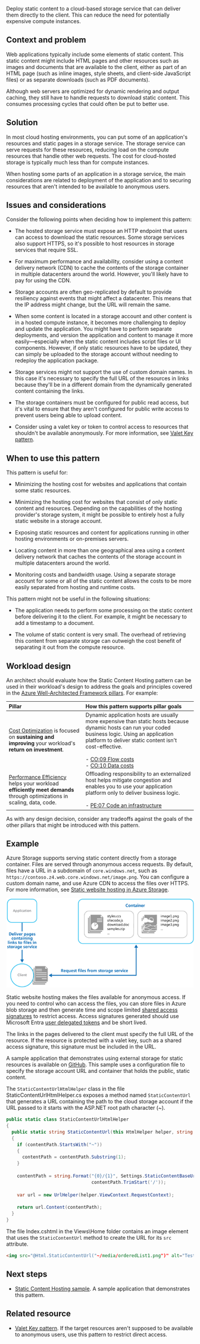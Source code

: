 Deploy static content to a cloud-based storage service that can deliver them directly to the client. This can reduce the need for potentially expensive compute instances.

## Context and problem

Web applications typically include some elements of static content. This static content might include HTML pages and other resources such as images and documents that are available to the client, either as part of an HTML page (such as inline images, style sheets, and client-side JavaScript files) or as separate downloads (such as PDF documents).

Although web servers are optimized for dynamic rendering and output caching, they still have to handle requests to download static content. This consumes processing cycles that could often be put to better use.

## Solution

In most cloud hosting environments, you can put some of an application's resources and static pages in a storage service. The storage service can serve requests for these resources, reducing load on the compute resources that handle other web requests. The cost for cloud-hosted storage is typically much less than for compute instances.

When hosting some parts of an application in a storage service, the main considerations are related to deployment of the application and to securing resources that aren't intended to be available to anonymous users.

## Issues and considerations

Consider the following points when deciding how to implement this pattern:

- The hosted storage service must expose an HTTP endpoint that users can access to download the static resources. Some storage services also support HTTPS, so it's possible to host resources in storage services that require SSL.

- For maximum performance and availability, consider using a content delivery network (CDN) to cache the contents of the storage container in multiple datacenters around the world. However, you'll likely have to pay for using the CDN.

- Storage accounts are often geo-replicated by default to provide resiliency against events that might affect a datacenter. This means that the IP address might change, but the URL will remain the same.

- When some content is located in a storage account and other content is in a hosted compute instance, it becomes more challenging to deploy and update the application. You might have to perform separate deployments, and version the application and content to manage it more easily&mdash;especially when the static content includes script files or UI components. However, if only static resources have to be updated, they can simply be uploaded to the storage account without needing to redeploy the application package.

- Storage services might not support the use of custom domain names. In this case it's necessary to specify the full URL of the resources in links because they'll be in a different domain from the dynamically generated content containing the links.

- The storage containers must be configured for public read access, but it's vital to ensure that they aren't configured for public write access to prevent users being able to upload content.

- Consider using a valet key or token to control access to resources that shouldn't be available anonymously. For more information, see [Valet Key pattern](./valet-key.yml).

## When to use this pattern

This pattern is useful for:

- Minimizing the hosting cost for websites and applications that contain some static resources.

- Minimizing the hosting cost for websites that consist of only static content and resources. Depending on the capabilities of the hosting provider's storage system, it might be possible to entirely host a fully static website in a storage account.

- Exposing static resources and content for applications running in other hosting environments or on-premises servers.

- Locating content in more than one geographical area using a content delivery network that caches the contents of the storage account in multiple datacenters around the world.

- Monitoring costs and bandwidth usage. Using a separate storage account for some or all of the static content allows the costs to be more easily separated from hosting and runtime costs.

This pattern might not be useful in the following situations:

- The application needs to perform some processing on the static content before delivering it to the client. For example, it might be necessary to add a timestamp to a document.

- The volume of static content is very small. The overhead of retrieving this content from separate storage can outweigh the cost benefit of separating it out from the compute resource.

## Workload design

An architect should evaluate how the Static Content Hosting pattern can be used in their workload's design to address the goals and principles covered in the [Azure Well-Architected Framework pillars](/azure/well-architected/pillars). For example:

| Pillar | How this pattern supports pillar goals |
| :----- | :------------------------------------- |
| [Cost Optimization](/azure/well-architected/cost-optimization/checklist) is focused on **sustaining and improving** your workload's **return on investment**. | Dynamic application hosts are usually more expensive than static hosts because dynamic hosts can run your coded business logic. Using an application platform to deliver static content isn't cost-effective.<br/><br/> - [CO:09 Flow costs](/azure/well-architected/cost-optimization/optimize-flow-costs)<br/> - [CO:10 Data costs](/azure/well-architected/cost-optimization/optimize-data-costs) |
| [Performance Efficiency](/azure/well-architected/performance-efficiency/checklist) helps your workload **efficiently meet demands** through optimizations in scaling, data, code. | Offloading responsibility to an externalized host helps mitigate congestion and enables you to use your application platform only to deliver business logic.<br/><br/> - [PE:07 Code an infrastructure](/azure/well-architected/performance-efficiency/optimize-code-infrastructure) |

As with any design decision, consider any tradeoffs against the goals of the other pillars that might be introduced with this pattern.

## Example

Azure Storage supports serving static content directly from a storage container. Files are served through anonymous access requests. By default, files have a URL in a subdomain of `core.windows.net`, such as `https://contoso.z4.web.core.windows.net/image.png`. You can configure a custom domain name, and use Azure CDN to access the files over HTTPS. For more information, see [Static website hosting in Azure Storage](/azure/storage/blobs/storage-blob-static-website).

![Delivering static parts of an application directly from a storage service](./_images/static-content-hosting-pattern.png)

Static website hosting makes the files available for anonymous access. If you need to control who can access the files, you can store files in Azure blob storage and then generate time and scope limited [shared access signatures](/azure/storage/common/storage-dotnet-shared-access-signature-part-1) to restrict access. Access signatures generated should use Microsoft Entra [user delegated tokens](/azure/storage/common/storage-sas-overview#user-delegation-sas) and be short lived.

The links in the pages delivered to the client must specify the full URL of the resource. If the resource is protected with a valet key, such as a shared access signature, this signature must be included in the URL.

A sample application that demonstrates using external storage for static resources is available on [GitHub][sample-app]. This sample uses a configuration file to specify the storage account URL and container that holds the public, static content.

The `StaticContentUrlHtmlHelper` class in the file StaticContentUrlHtmlHelper.cs exposes a method named `StaticContentUrl` that generates a URL containing the path to the cloud storage account if the URL passed to it starts with the ASP.NET root path character (~).

```csharp
public static class StaticContentUrlHtmlHelper
{
  public static string StaticContentUrl(this HtmlHelper helper, string contentPath)
  {
    if (contentPath.StartsWith("~"))
    {
      contentPath = contentPath.Substring(1);
    }

    contentPath = string.Format("{0}/{1}", Settings.StaticContentBaseUrl.TrimEnd('/'),
                                contentPath.TrimStart('/'));

    var url = new UrlHelper(helper.ViewContext.RequestContext);

    return url.Content(contentPath);
  }
}
```

The file Index.cshtml in the Views\Home folder contains an image element that uses the `StaticContentUrl` method to create the URL for its `src` attribute.

```html
<img src="@Html.StaticContentUrl("~/media/orderedList1.png")" alt="Test Image" />
```

## Next steps

- [Static Content Hosting sample][sample-app]. A sample application that demonstrates this pattern.

## Related resource

- [Valet Key pattern](./valet-key.yml). If the target resources aren't supposed to be available to anonymous users, use this pattern to restrict direct access.

[sample-app]: https://github.com/mspnp/cloud-design-patterns/tree/main/static-content-hosting
